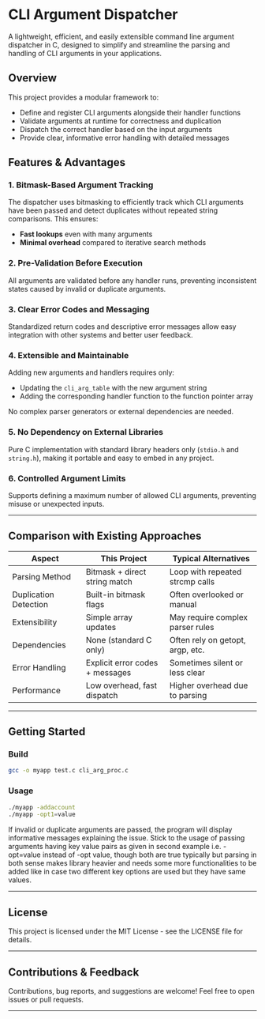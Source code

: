 # CLI Argument Dispatcher

A lightweight, efficient, and easily extensible command line argument dispatcher in C, designed to simplify and streamline the parsing and handling of CLI arguments in your applications.

## Overview

This project provides a modular framework to:

* Define and register CLI arguments alongside their handler functions
* Validate arguments at runtime for correctness and duplication
* Dispatch the correct handler based on the input arguments
* Provide clear, informative error handling with detailed messages

## Features & Advantages

### 1. **Bitmask-Based Argument Tracking**

The dispatcher uses bitmasking to efficiently track which CLI arguments have been passed and detect duplicates without repeated string comparisons. This ensures:

* **Fast lookups** even with many arguments
* **Minimal overhead** compared to iterative search methods

### 2. **Pre-Validation Before Execution**

All arguments are validated before any handler runs, preventing inconsistent states caused by invalid or duplicate arguments.

### 3. **Clear Error Codes and Messaging**

Standardized return codes and descriptive error messages allow easy integration with other systems and better user feedback.

### 4. **Extensible and Maintainable**

Adding new arguments and handlers requires only:

* Updating the `cli_arg_table` with the new argument string
* Adding the corresponding handler function to the function pointer array

No complex parser generators or external dependencies are needed.

### 5. **No Dependency on External Libraries**

Pure C implementation with standard library headers only (`stdio.h` and `string.h`), making it portable and easy to embed in any project.

### 6. **Controlled Argument Limits**

Supports defining a maximum number of allowed CLI arguments, preventing misuse or unexpected inputs.

---

## Comparison with Existing Approaches

| Aspect                | This Project                    | Typical Alternatives             |
| --------------------- | ------------------------------- | -------------------------------- |
| Parsing Method        | Bitmask + direct string match   | Loop with repeated strcmp calls  |
| Duplication Detection | Built-in bitmask flags          | Often overlooked or manual       |
| Extensibility         | Simple array updates            | May require complex parser rules |
| Dependencies          | None (standard C only)          | Often rely on getopt, argp, etc. |
| Error Handling        | Explicit error codes + messages | Sometimes silent or less clear   |
| Performance           | Low overhead, fast dispatch     | Higher overhead due to parsing   |

---

## Getting Started

### Build

```bash
gcc -o myapp test.c cli_arg_proc.c
```

### Usage

```bash
./myapp -addaccount
./myapp -opt1=value
```

If invalid or duplicate arguments are passed, the program will display informative messages explaining the issue.
Stick to the usage of passing arguments having key value pairs as given in second example i.e. -opt=value instead of -opt value, though both are true typically but parsing in both sense makes library heavier and needs some more functionalities to be added like in case two different key options are used but they have same values.

---

## License

This project is licensed under the MIT License - see the LICENSE file for details.

---

## Contributions & Feedback

Contributions, bug reports, and suggestions are welcome! Feel free to open issues or pull requests.

---
